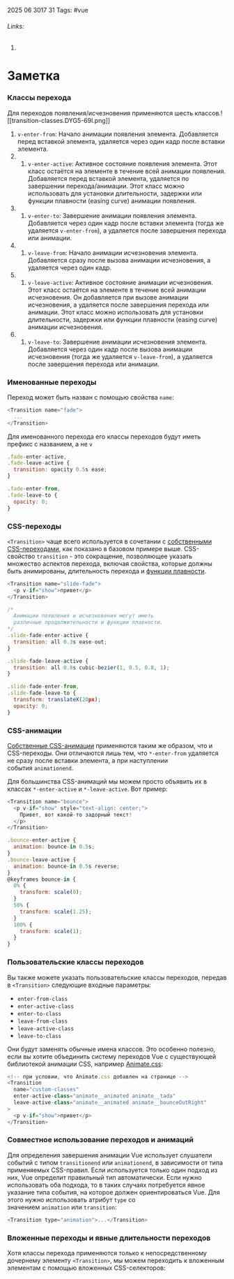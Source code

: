 2025 06 3017 31
Tags: #vue 
###### Links: 
1) 
# Заметка
### Классы перехода
Для переходов появления/исчезновения применяются шесть классов.![[transition-classes.DYG5-69l.png]]
1. `v-enter-from`: Начало анимации появления элемента. Добавляется перед вставкой элемента, удаляется через один кадр после вставки элемента.
2. 1. `v-enter-active`: Активное состояние появления элемента. Этот класс остаётся на элементе в течение всей анимации появления. Добавляется перед вставкой элемента, удаляется по завершении перехода/анимации. Этот класс можно использовать для установки длительности, задержки или функции плавности (easing curve) анимации появления.
3. 1. `v-enter-to`: Завершение анимации появления элемента. Добавляется через один кадр после вставки элемента (тогда же удаляется `v-enter-from`), а удаляется после завершения перехода или анимации.
4. 1. `v-leave-from`: Начало анимации исчезновения элемента. Добавляется сразу после вызова анимации исчезновения, а удаляется через один кадр.
5. 1. `v-leave-active`: Активное состояние анимации исчезновения. Этот класс остаётся на элементе в течение всей анимации исчезновения. Он добавляется при вызове анимации исчезновения, а удаляется после завершения перехода или анимации. Этот класс можно использовать для установки длительности, задержки или функции плавности (easing curve) анимации исчезновения.
6. 1. `v-leave-to`: Завершение анимации исчезновения элемента. Добавляется через один кадр после вызова анимации исчезновения (тогда же удаляется `v-leave-from`), а удаляется после завершения перехода или анимации.
### Именованные переходы
Переход может быть назван с помощью свойства `name`:
```js
<Transition name="fade">
  ...
</Transition>
```
Для именованного перехода его классы переходов будут иметь префикс с названием, а не `v`
```js
.fade-enter-active,
.fade-leave-active {
  transition: opacity 0.5s ease;
}

.fade-enter-from,
.fade-leave-to {
  opacity: 0;
}
```
### CSS-переходы
`<Transition>` чаще всего используется в сочетании с [собственными CSS-переходами](https://developer.mozilla.org/en-US/docs/Web/CSS/CSS_Transitions/Using_CSS_transitions), как показано в базовом примере выше. CSS-свойство `transition` - это сокращение, позволяющее указать множество аспектов перехода, включая свойства, которые должны быть анимированы, длительность перехода и [функции плавности](https://developer.mozilla.org/en-US/docs/Web/CSS/easing-function).
```js
<Transition name="slide-fade">
  <p v-if="show">привет</p>
</Transition>
```

```js
/*
  Анимации появления и исчезновения могут иметь
  различные продолжительности и функции плавности.
*/
.slide-fade-enter-active {
  transition: all 0.3s ease-out;
}

.slide-fade-leave-active {
  transition: all 0.8s cubic-bezier(1, 0.5, 0.8, 1);
}

.slide-fade-enter-from,
.slide-fade-leave-to {
  transform: translateX(20px);
  opacity: 0;
}
```
### CSS-анимации
[Собственные CSS-анимации](https://developer.mozilla.org/en-US/docs/Web/CSS/CSS_Animations/Using_CSS_animations) применяются таким же образом, что и CSS-переходы. Они отличаются лишь тем, что `*-enter-from` удаляется не сразу после вставки элемента, а при наступлении события `animationend`.

Для большинства CSS-анимаций мы можем просто объявить их в классах `*-enter-active` и `*-leave-active`. Вот пример:
```js
<Transition name="bounce">
  <p v-if="show" style="text-align: center;">
    Привет, вот какой-то задорный текст!
  </p>
</Transition>
```

```js
.bounce-enter-active {
  animation: bounce-in 0.5s;
}
.bounce-leave-active {
  animation: bounce-in 0.5s reverse;
}
@keyframes bounce-in {
  0% {
    transform: scale(0);
  }
  50% {
    transform: scale(1.25);
  }
  100% {
    transform: scale(1);
  }
}
```
### Пользовательские классы переходов
Вы также можете указать пользовательские классы переходов, передав в `<Transition>` следующие входные параметры:

- `enter-from-class`
- `enter-active-class`
- `enter-to-class`
- `leave-from-class`
- `leave-active-class`
- `leave-to-class`

Они будут заменять обычные имена классов. Это особенно полезно, если вы хотите объединить систему переходов Vue с существующей библиотекой анимации CSS, например [Animate.css](https://daneden.github.io/animate.css/):
```js
<!-- при условии, что Animate.css добавлен на странице -->
<Transition
  name="custom-classes"
  enter-active-class="animate__animated animate__tada"
  leave-active-class="animate__animated animate__bounceOutRight"
>
  <p v-if="show">привет</p>
</Transition>
```
### Совместное использование переходов и анимаций
Для определения завершения анимации Vue использует слушатели событий с типом `transitionend` или `animationend`, в зависимости от типа применяемых CSS-правил. Если используется только один подход из них, Vue определит правильный тип автоматически. Если нужно использовать оба подхода, то в таких случаях потребуется явное указание типа события, на которое должен ориентироваться Vue. Для этого нужно использовать атрибут `type` со значением `animation` или `transition`:
```js
<Transition type="animation">...</Transition>
```
### Вложенные переходы и явные длительности переходов
Хотя классы перехода применяются только к непосредственному дочернему элементу `<Transition>`, мы можем переходить к вложенным элементам с помощью вложенных CSS-селекторов: